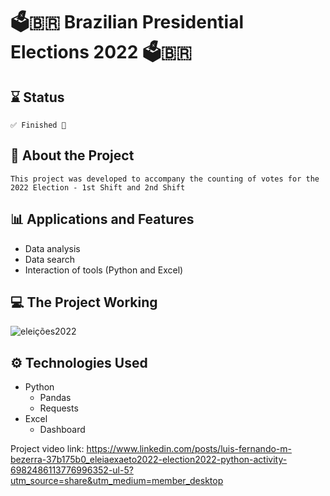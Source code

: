 #  🗳️🇧🇷 Brazilian Presidential Elections 2022 🗳️🇧🇷
## ⌛ Status
    ✅ Finished 🎉
## 📄 About the Project
    This project was developed to accompany the counting of votes for the 2022 Election - 1st Shift and 2nd Shift 
## 📊 Applications and Features
- Data analysis
- Data search
- Interaction of tools (Python and Excel)
## 💻 The Project Working
![eleições2022](https://user-images.githubusercontent.com/91624923/193481962-382119db-d9da-4d8e-b12d-86d8892625b8.png)

## ⚙ Technologies Used
- Python
  - Pandas
  - Requests
- Excel
  - Dashboard

Project video link:
https://www.linkedin.com/posts/luis-fernando-m-bezerra-37b175b0_eleiaexaeto2022-election2022-python-activity-6982486113776996352-ul-5?utm_source=share&utm_medium=member_desktop
